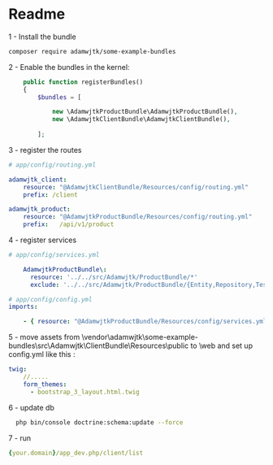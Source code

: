 Readme
=====
1 - Install the bundle
``` bash
composer require adamwjtk/some-example-bundles
```
2 - Enable the bundles in the kernel:

``` php
    public function registerBundles()
    {
        $bundles = [

            new \AdamwjtkProductBundle\AdamwjtkProductBundle(),
            new \AdamwjtkClientBundle\AdamwjtkClientBundle(),
            
        ];
```

3 - register the routes

```yaml
# app/config/routing.yml

adamwjtk_client:
    resource: "@AdamwjtkClientBundle/Resources/config/routing.yml"
    prefix: /client

adamwjtk_product:
    resource: "@AdamwjtkProductBundle/Resources/config/routing.yml"
    prefix:   /api/v1/product
```

4 - register services

``` yaml
# app/config/services.yml

    AdamwjtkProductBundle\:
      resource: '../../src/Adamwjtk/ProductBundle/*'
      exclude: '../../src/Adamwjtk/ProductBundle/{Entity,Repository,Tests}'
```

```yaml
# app/config/config.yml
imports:

    - { resource: "@AdamwjtkProductBundle/Resources/config/services.yml"} 
```

5 - move assets from \vendor\adamwjtk\some-example-bundles\src\Adamwjtk\ClientBundle\Resources\public to \web and set up
config.yml like this :
``` yaml
twig:
    //.....
    form_themes:
      - bootstrap_3_layout.html.twig
```

6 - update db
``` bash
  php bin/console doctrine:schema:update --force
```



7 - run 
``` yml
{your.domain}/app_dev.php/client/list
```
